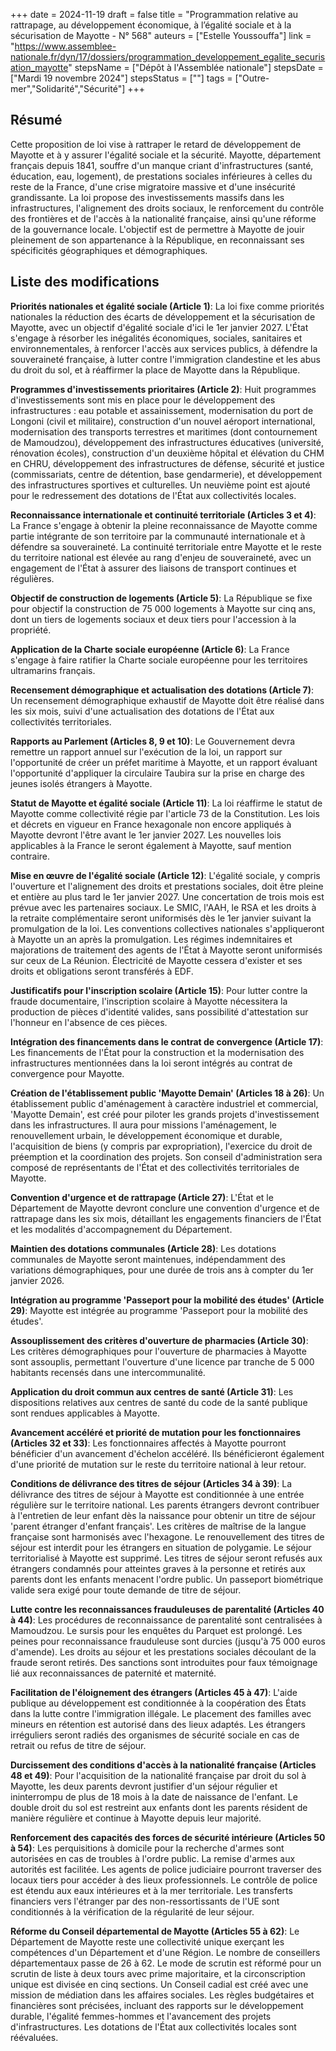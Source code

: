 +++
date = 2024-11-19
draft = false
title = "Programmation relative au rattrapage, au développement économique, à l’égalité sociale et à la sécurisation de Mayotte - N° 568"
auteurs = ["Estelle Youssouffa"]
link = "https://www.assemblee-nationale.fr/dyn/17/dossiers/programmation_developpement_egalite_securisation_mayotte"
stepsName = ["Dépôt à l'Assemblée nationale"]
stepsDate = ["Mardi 19 novembre 2024"]
stepsStatus = [""]
tags = ["Outre-mer","Solidarité","Sécurité"]
+++

## Résumé

Cette proposition de loi vise à rattraper le retard de développement de Mayotte et à y assurer l'égalité sociale et la sécurité. Mayotte, département français depuis 1841, souffre d'un manque criant d'infrastructures (santé, éducation, eau, logement), de prestations sociales inférieures à celles du reste de la France, d'une crise migratoire massive et d'une insécurité grandissante. La loi propose des investissements massifs dans les infrastructures, l'alignement des droits sociaux, le renforcement du contrôle des frontières et de l'accès à la nationalité française, ainsi qu'une réforme de la gouvernance locale. L'objectif est de permettre à Mayotte de jouir pleinement de son appartenance à la République, en reconnaissant ses spécificités géographiques et démographiques.

## Liste des modifications

**Priorités nationales et égalité sociale (Article 1)**: La loi fixe comme priorités nationales la réduction des écarts de développement et la sécurisation de Mayotte, avec un objectif d'égalité sociale d'ici le 1er janvier 2027. L'État s'engage à résorber les inégalités économiques, sociales, sanitaires et environnementales, à renforcer l'accès aux services publics, à défendre la souveraineté française, à lutter contre l'immigration clandestine et les abus du droit du sol, et à réaffirmer la place de Mayotte dans la République.

**Programmes d'investissements prioritaires (Article 2)**: Huit programmes d'investissements sont mis en place pour le développement des infrastructures : eau potable et assainissement, modernisation du port de Longoni (civil et militaire), construction d'un nouvel aéroport international, modernisation des transports terrestres et maritimes (dont contournement de Mamoudzou), développement des infrastructures éducatives (université, rénovation écoles), construction d'un deuxième hôpital et élévation du CHM en CHRU, développement des infrastructures de défense, sécurité et justice (commissariats, centre de détention, base gendarmerie), et développement des infrastructures sportives et culturelles. Un neuvième point est ajouté pour le redressement des dotations de l'État aux collectivités locales.

**Reconnaissance internationale et continuité territoriale (Articles 3 et 4)**: La France s'engage à obtenir la pleine reconnaissance de Mayotte comme partie intégrante de son territoire par la communauté internationale et à défendre sa souveraineté. La continuité territoriale entre Mayotte et le reste du territoire national est élevée au rang d'enjeu de souveraineté, avec un engagement de l'État à assurer des liaisons de transport continues et régulières.

**Objectif de construction de logements (Article 5)**: La République se fixe pour objectif la construction de 75 000 logements à Mayotte sur cinq ans, dont un tiers de logements sociaux et deux tiers pour l'accession à la propriété.

**Application de la Charte sociale européenne (Article 6)**: La France s'engage à faire ratifier la Charte sociale européenne pour les territoires ultramarins français.

**Recensement démographique et actualisation des dotations (Article 7)**: Un recensement démographique exhaustif de Mayotte doit être réalisé dans les six mois, suivi d'une actualisation des dotations de l'État aux collectivités territoriales.

**Rapports au Parlement (Articles 8, 9 et 10)**: Le Gouvernement devra remettre un rapport annuel sur l'exécution de la loi, un rapport sur l'opportunité de créer un préfet maritime à Mayotte, et un rapport évaluant l'opportunité d'appliquer la circulaire Taubira sur la prise en charge des jeunes isolés étrangers à Mayotte.

**Statut de Mayotte et égalité sociale (Article 11)**: La loi réaffirme le statut de Mayotte comme collectivité régie par l'article 73 de la Constitution. Les lois et décrets en vigueur en France hexagonale non encore appliqués à Mayotte devront l'être avant le 1er janvier 2027. Les nouvelles lois applicables à la France le seront également à Mayotte, sauf mention contraire.

**Mise en œuvre de l'égalité sociale (Article 12)**: L'égalité sociale, y compris l'ouverture et l'alignement des droits et prestations sociales, doit être pleine et entière au plus tard le 1er janvier 2027. Une concertation de trois mois est prévue avec les partenaires sociaux. Le SMIC, l'AAH, le RSA et les droits à la retraite complémentaire seront uniformisés dès le 1er janvier suivant la promulgation de la loi. Les conventions collectives nationales s'appliqueront à Mayotte un an après la promulgation. Les régimes indemnitaires et majorations de traitement des agents de l'État à Mayotte seront uniformisés sur ceux de La Réunion. Électricité de Mayotte cessera d'exister et ses droits et obligations seront transférés à EDF.

**Justificatifs pour l'inscription scolaire (Article 15)**: Pour lutter contre la fraude documentaire, l'inscription scolaire à Mayotte nécessitera la production de pièces d'identité valides, sans possibilité d'attestation sur l'honneur en l'absence de ces pièces.

**Intégration des financements dans le contrat de convergence (Article 17)**: Les financements de l'État pour la construction et la modernisation des infrastructures mentionnées dans la loi seront intégrés au contrat de convergence pour Mayotte.

**Création de l'établissement public 'Mayotte Demain' (Articles 18 à 26)**: Un établissement public d'aménagement à caractère industriel et commercial, 'Mayotte Demain', est créé pour piloter les grands projets d'investissement dans les infrastructures. Il aura pour missions l'aménagement, le renouvellement urbain, le développement économique et durable, l'acquisition de biens (y compris par expropriation), l'exercice du droit de préemption et la coordination des projets. Son conseil d'administration sera composé de représentants de l'État et des collectivités territoriales de Mayotte.

**Convention d'urgence et de rattrapage (Article 27)**: L'État et le Département de Mayotte devront conclure une convention d'urgence et de rattrapage dans les six mois, détaillant les engagements financiers de l'État et les modalités d'accompagnement du Département.

**Maintien des dotations communales (Article 28)**: Les dotations communales de Mayotte seront maintenues, indépendamment des variations démographiques, pour une durée de trois ans à compter du 1er janvier 2026.

**Intégration au programme 'Passeport pour la mobilité des études' (Article 29)**: Mayotte est intégrée au programme 'Passeport pour la mobilité des études'.

**Assouplissement des critères d'ouverture de pharmacies (Article 30)**: Les critères démographiques pour l'ouverture de pharmacies à Mayotte sont assouplis, permettant l'ouverture d'une licence par tranche de 5 000 habitants recensés dans une intercommunalité.

**Application du droit commun aux centres de santé (Article 31)**: Les dispositions relatives aux centres de santé du code de la santé publique sont rendues applicables à Mayotte.

**Avancement accéléré et priorité de mutation pour les fonctionnaires (Articles 32 et 33)**: Les fonctionnaires affectés à Mayotte pourront bénéficier d'un avancement d'échelon accéléré. Ils bénéficieront également d'une priorité de mutation sur le reste du territoire national à leur retour.

**Conditions de délivrance des titres de séjour (Articles 34 à 39)**: La délivrance des titres de séjour à Mayotte est conditionnée à une entrée régulière sur le territoire national. Les parents étrangers devront contribuer à l'entretien de leur enfant dès la naissance pour obtenir un titre de séjour 'parent étranger d'enfant français'. Les critères de maîtrise de la langue française sont harmonisés avec l'hexagone. Le renouvellement des titres de séjour est interdit pour les étrangers en situation de polygamie. Le séjour territorialisé à Mayotte est supprimé. Les titres de séjour seront refusés aux étrangers condamnés pour atteintes graves à la personne et retirés aux parents dont les enfants menacent l'ordre public. Un passeport biométrique valide sera exigé pour toute demande de titre de séjour.

**Lutte contre les reconnaissances frauduleuses de parentalité (Articles 40 à 44)**: Les procédures de reconnaissance de parentalité sont centralisées à Mamoudzou. Le sursis pour les enquêtes du Parquet est prolongé. Les peines pour reconnaissance frauduleuse sont durcies (jusqu'à 75 000 euros d'amende). Les droits au séjour et les prestations sociales découlant de la fraude seront retirés. Des sanctions sont introduites pour faux témoignage lié aux reconnaissances de paternité et maternité.

**Facilitation de l'éloignement des étrangers (Articles 45 à 47)**: L'aide publique au développement est conditionnée à la coopération des États dans la lutte contre l'immigration illégale. Le placement des familles avec mineurs en rétention est autorisé dans des lieux adaptés. Les étrangers irréguliers seront radiés des organismes de sécurité sociale en cas de retrait ou refus de titre de séjour.

**Durcissement des conditions d'accès à la nationalité française (Articles 48 et 49)**: Pour l'acquisition de la nationalité française par droit du sol à Mayotte, les deux parents devront justifier d'un séjour régulier et ininterrompu de plus de 18 mois à la date de naissance de l'enfant. Le double droit du sol est restreint aux enfants dont les parents résident de manière régulière et continue à Mayotte depuis leur majorité.

**Renforcement des capacités des forces de sécurité intérieure (Articles 50 à 54)**: Les perquisitions à domicile pour la recherche d'armes sont autorisées en cas de troubles à l'ordre public. La remise d'armes aux autorités est facilitée. Les agents de police judiciaire pourront traverser des locaux tiers pour accéder à des lieux professionnels. Le contrôle de police est étendu aux eaux intérieures et à la mer territoriale. Les transferts financiers vers l'étranger par des non-ressortissants de l'UE sont conditionnés à la vérification de la régularité de leur séjour.

**Réforme du Conseil départemental de Mayotte (Articles 55 à 62)**: Le Département de Mayotte reste une collectivité unique exerçant les compétences d'un Département et d'une Région. Le nombre de conseillers départementaux passe de 26 à 62. Le mode de scrutin est réformé pour un scrutin de liste à deux tours avec prime majoritaire, et la circonscription unique est divisée en cinq sections. Un Conseil cadial est créé avec une mission de médiation dans les affaires sociales. Les règles budgétaires et financières sont précisées, incluant des rapports sur le développement durable, l'égalité femmes-hommes et l'avancement des projets d'infrastructures. Les dotations de l'État aux collectivités locales sont réévaluées.
